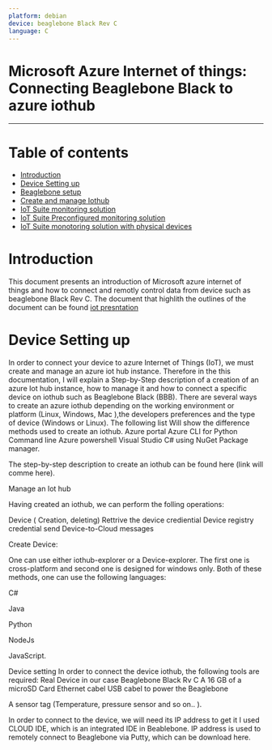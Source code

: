 ```yaml
---
platform: debian
device: beaglebone Black Rev C
language: C
---
```


Microsoft Azure Internet of things: Connecting Beaglebone Black to azure iothub
===
---

# Table of contents

-   [Introduction](#Introduction)
-   [Device Setting up](#DeviceSettingup)
-   [Beaglebone setup][lnk-beaglebone_azureiot_connect]
-   [Create and manage Iothub][lnk-Setup_and_manage_iothub]
-   [IoT Suite monitoring solution][lnk-iot_suite_remote_monitoring_solution]
-   [IoT Suite Preconfigured monitoring solution][lnk-remote_monitoring_preconfig_solution]
-   [ IoT Suite monotoring solution with physical devices][lnk-remote_monitoring_with_physical_devices]

<a name="Introduction"></a>
# Introduction
This document presents an introduction of Microsoft azure internet of things and how to connect and remotly control data from device such as beaglebone Black Rev C. The document that highlith the outlines of the document can be found [iot presntation][lnk-iot-present] 

<a name="DeviceSettingup"></a>
 # Device Setting up

In  order to connect your device to  azure Internet of Things (IoT), we must create and manage an azure iot hub instance. Therefore in the this documentation, I will explain a Step-by-Step description of  a creation of an  azure Iot hub instance, how to manage it and how to connect a specific device on iothub such as Beaglebone Black (BBB).
There are several ways to create an azure iothub depending on the working environment or platform (Linux, Windows, Mac ),the developers preferences and the type of device (Windows or Linux). The following list  Will show the difference methods used to create an iothub.
Azure portal
Azure CLI  for Python Command line
Azure powershell
Visual Studio C# using NuGet Package manager.

The step-by-step description to create an iothub can be found  here (link will comme here).

Manage an Iot hub

Having created an iothub, we can perform the folling operations:

Device ( Creation, deleting)
Rettrive the device crediential
Device registry credential 
send Device-to-Cloud messages 

Create Device:

One can use either iothub-explorer or a Device-explorer. The first one is cross-platform and second one is designed for windows only. Both of these methods, one can use the following languages:

C#

Java

Python

NodeJs

JavaScript.


Device setting
In order to connect the device iothub, the following tools are required:
Real Device in our case Beaglebone Black Rv C
A  16 GB of a microSD Card
Ethernet cabel
USB cabel to power the Beaglebone

A sensor tag (Temperature, pressure sensor and so on.. ).

In order to connect to the device, we will need its IP address to get it I used CLOUD IDE, which is an integrated IDE in Beablebone. IP address is used to remotely connect to Beaglebone via Putty, which can be download here.








[lnk-beaglebone_azureiot_connect]: ./beaglebone_azureiot_connect.md 
[lnk-Setup_and_manage_iothub]: ./Setup_and_manage_iothub.md
[lnk-iot_suite_remote_monitoring_solution]: ./iot_suite_remote_monitoring_solution.md
[lnk-remote_monitoring_preconfig_solution]: ./remote_monitoring_preconfig_solution.md
[lnk-remote_monitoring_with_physical_devices]: ./remote_monitoring_with_physical_devices.md
[lnk-iot-present]: ./azure_iot_demo_1.pdfd




